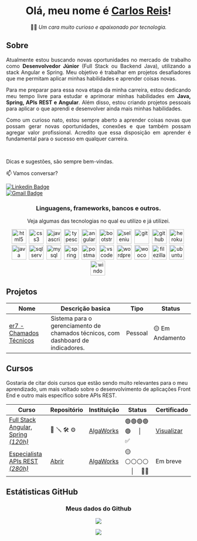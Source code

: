 <div align="center">

# Olá, meu nome é [Carlos Reis](https://www.linkedin.com/in/carlos-er7/)! 
🕵️‍♂️  *Um cara muito curioso e apaixonado por tecnologia.*
</div>

## Sobre
<p align="justify">Atualmente estou buscando novas oportunidades no mercado de trabalho como <strong>Desenvolvedor Júnior</strong> (Full Stack ou Backend Java), utilizando a stack Angular e Spring. Meu objetivo é trabalhar em projetos desafiadores que me permitam aplicar minhas habilidades e aprender coisas novas.</p>

<p align="justify">Para me preparar para essa nova etapa da minha carreira, estou dedicando meu tempo livre para estudar e aprimorar minhas habilidades em <b>Java, Spring, APIs REST e Angular</b>. Além disso, estou criando projetos pessoais para aplicar o que aprendi e desenvolver ainda mais minhas habilidades.</p>

<p align="justify">Como um curioso nato, estou sempre aberto a aprender coisas novas que possam gerar novas oportunidades, conexões e que também possam agregar valor profissional. Acredito que essa disposição em aprender é fundamental para o sucesso em qualquer carreira.</p>

<br>

Dicas e sugestões, são sempre bem-vindas.

📫 Vamos conversar?

[![Linkedin Badge](https://img.shields.io/badge/-CarlosReis-blue?style=flat-square&logo=Linkedin&logoColor=white&link=https://www.linkedin.com/in/giulianabezerra/)](https://www.linkedin.com/in/carlos-er7/)<br>
[![Gmail Badge](https://img.shields.io/badge/-carlos.er7@gmail.com-c14438?style=flat-square&logo=Gmail&logoColor=white&link=mailto:carlos.er7@gmail.com)](mailto:carlos.er7@gmail.com?subject=Perfil&nbsp;GitHub!)


<h3  align="center">Linguagens, frameworks, bancos e outros.</h3>
<p align="center">Veja algumas das tecnologias no qual eu utilizo e já utilizei.</p>
<p align="center">
    <a href="https://developer.mozilla.org/pt-BR/docs/Web/HTML" target="_blank"><img title="HTML5" src="https://cdn.jsdelivr.net/gh/devicons/devicon/icons/html5/html5-original.svg" alt="html5" width="40" height="40"/></a>&nbsp
    <a href="https://developer.mozilla.org/pt-BR/docs/Web/CSS"><img title="CSS3" src="https://cdn.jsdelivr.net/gh/devicons/devicon/icons/css3/css3-original.svg" alt="css3" width="40" height="40"/></a>&nbsp
    <a href="https://developer.mozilla.org/pt-BR/docs/Web/JavaScript" target="_blank"><img title="Javascript" src="https://cdn.jsdelivr.net/gh/devicons/devicon/icons/javascript/javascript-original.svg" alt="javascript" width="40" height="40"/></a>&nbsp
    <a href="https://www.typescriptlang.org/" target="_blank"><img title="Typescript" src="https://cdn.jsdelivr.net/gh/devicons/devicon/icons/typescript/typescript-original.svg" alt="typescript" width="40" height="40"/></a>&nbsp
    <a href="https://angular.io/" target="_blank"><img title="Angular" src="https://cdn.jsdelivr.net/gh/devicons/devicon/icons/angularjs/angularjs-original.svg" alt="angular" width="40" height="40"/></a>&nbsp
    <a href="https://getbootstrap.com/" target="_blank"><img title="Bootstrap" src="https://cdn.jsdelivr.net/gh/devicons/devicon/icons/bootstrap/bootstrap-original.svg" alt="bootstrap" width="40" height="40"/></a>&nbsp
    <a href="https://www.selenium.dev/" target="_blank"><img title="Selenium" src="https://upload.wikimedia.org/wikipedia/commons/d/d5/Selenium_Logo.png" alt="selenium" width="40" height="40" color="blue"/></a>&nbsp
    <a href="https://git-scm.com/" target="_blank"><img title="Git" src="https://cdn.jsdelivr.net/gh/devicons/devicon/icons/git/git-original.svg" alt="git" width="40" height="40"/></a>&nbsp
    <a href="https://github.com/" target="_blank"><img title="GitHub" src="https://cdn.jsdelivr.net/gh/devicons/devicon/icons/github/github-original.svg" alt="github" width="40" height="40"/></a>&nbsp
    <a href="https://www.heroku.com/" target="_blank"><img title="Heroku" src="https://cdn.jsdelivr.net/gh/devicons/devicon/icons/heroku/heroku-plain.svg" alt="heroku" width="40" height="40"/></a>&nbsp
    <a href="https://www.java.com/pt-BR/" target="_blank"><img title="Java" src="https://cdn.jsdelivr.net/gh/devicons/devicon/icons/java/java-original.svg" alt="java" width="40" height="40"/></a>&nbsp
    <a href="https://www.microsoft.com/pt-br/sql-server/sql-server-2022" target="_blank"><img title="SQL Serve" src="https://cdn.jsdelivr.net/gh/devicons/devicon/icons/microsoftsqlserver/microsoftsqlserver-plain.svg" alt="sqlserver" width="40" height="40"/></a>&nbsp
    <a href="https://www.mysql.com/" target="_blank"><img title="MySQL" src="https://cdn.jsdelivr.net/gh/devicons/devicon/icons/mysql/mysql-original.svg" alt="mysql" width="40" height="40"/></a>&nbsp
    <a href="https://spring.io/" target="_blank"><img title="Spring" src="https://cdn.jsdelivr.net/gh/devicons/devicon/icons/spring/spring-original.svg" alt="spring" width="40" height="40"/></a>&nbsp
    <a href="https://postman.com" target="_blank"><img src="https://www.vectorlogo.zone/logos/getpostman/getpostman-icon.svg" alt="postman" width="40" height="40" /></a>&nbsp
    <a href="https://code.visualstudio.com/" target="_blank"><img title="VS Code" src="https://cdn.jsdelivr.net/gh/devicons/devicon/icons/vscode/vscode-original.svg" alt="vscode" width="40" height="40"/></a>&nbsp
    <a href="https://br.wordpress.org/" target="_blank"><img title="WordPress" src="https://cdn.jsdelivr.net/gh/devicons/devicon/icons/wordpress/wordpress-plain.svg" alt="wordpress" width="40" height="40"/></a>&nbsp
    <a href="https://woocommerce.com/" target="_blank"><img title="WooCommerce" src="https://cdn.jsdelivr.net/gh/devicons/devicon/icons/woocommerce/woocommerce-original.svg" alt="woocommerce" width="40" height="40"/></a>&nbsp
    <a href="https://filezilla-project.org/" target="_blank"><img title="FileZilla" src="https://cdn.jsdelivr.net/gh/devicons/devicon/icons/filezilla/filezilla-plain.svg" alt="filezilla" width="40" height="40"/></a>&nbsp
    <a href="https://ubuntu.com/" target="_blank"><img title="Ubuntu" src="https://cdn.jsdelivr.net/gh/devicons/devicon/icons/ubuntu/ubuntu-plain.svg" alt="ubuntu" width="40" height="40"/></a>&nbsp
    <a href="https://www.microsoft.com/pt-br/software-download/ target="_blank"><img title="Windows" src="https://cdn.jsdelivr.net/gh/devicons/devicon/icons/windows8/windows8-original.svg" alt="windows" width="40" height="40"/></a>&nbsp
</p>

## Projetos

<div align="center">

| Nome | Descrição basica | Tipo | Status | 
| --- | ---  | --- | --- |
| [er7 - Chamados Técnicos](https://github.com/CarlosEReis/er7_assistencia-tecnica) | Sistema para o gerenciamento de chamados técnicos, com dashboard de indicadores.| Pessoal | 🟡 Em Andamento |
</div>


## Cursos
Gostaria de citar dois cursos que estão sendo muito relevantes para o meu aprendizado, um mais voltado sobre o desenvolvimento de aplicações Front End e outro mais específico sobre APIs REST. 

<div align="center">
<!-- | Curso | Repositório | Instituição | Status | Certificado |
| --- | --- | --- | --- | --- |
| [Full Stack Angular, Spring *(120h)*]() |  | [AlgaWorks](https://www.algaworks.com) | Concluído ✅ | [Visualizar](https://app.algaworks.com/certs/712PR5LP7J) |
| [Especialista APIs REST *(120h)*](https://mergulhospring.com.br/esr-conteudo/) |  | [AlgaWorks](https://www.algaworks.com) | Em andamento | Em breve | -->


| Curso | Repositório | Instituição | Status | Certificado |
| --- | --- | --- | --- | --- |
| [Full Stack Angular, Spring *(120h)*](https://lp.algaworks.com/fsas-fs-pv/) | 🔧 🪛 🛠️ ⚙️ | [AlgaWorks](https://www.algaworks.com) | 🟢🟢🟢🟢🟢 &nbsp; &nbsp; \| &nbsp; &nbsp; ✅| [Visualizar](https://app.algaworks.com/certs/712PR5LP7J) |
| [Especialista APIs REST *(280h)*](https://mergulhospring.com.br/esr-conteudo/) | [Abrir](https://github.com/CarlosEReis/er7_curso-algaworks-esr) | [AlgaWorks](https://www.algaworks.com) | 🟡⚪⚪⚪⚪ &nbsp; &nbsp; \| &nbsp; &nbsp; 👨‍💻 | Em breve |

</div>

## Estátisticas GitHub 
<h3 align="center">Meus dados do Github</h3>
<p align="center"><img src="https://github-readme-stats.vercel.app/api/top-langs/?username=carlosereis&layout=compact&langs_count=20&hide_title=true&hide_border=true" /></p>
<p align="center"><img src="https://github-readme-stats.vercel.app/api?username=carlosereis&show_icons=true"/></p>
<br>





<!--
### Hi there 👋

**CarlosEReis/CarlosEReis** is a ✨ _special_ ✨ repository because its `README.md` (this file) appears on your GitHub profile.

Here are some ideas to get you started:

- 🔭 I’m currently working on ...
- 🌱 I’m currently learning ...
- 👯 I’m looking to collaborate on ...
- 🤔 I’m looking for help with ...
- 💬 Ask me about ...
- 📫 How to reach me: ...
- 😄 Pronouns: ...
- ⚡ Fun fact: ...
-->
